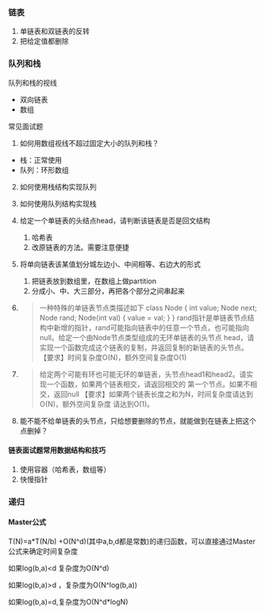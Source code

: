 ### 链表

1. 单链表和双链表的反转
2. 把给定值都删除



### 队列和栈

队列和栈的视线

- 双向链表
- 数组

常见面试题

1. 如何用数组视线不超过固定大小的队列和栈？

- 栈：正常使用
- 队列：环形数组

2. 如何使用栈结构实现队列

3. 如何使用队列结构实现栈

4. 给定一个单链表的头结点head，请判断该链表是否是回文结构

   1. 哈希表
   2. 改原链表的方法。需要注意便捷

5. 将单向链表该某值划分城左边小、中间相等、右边大的形式

   1. 把链表放到数组里，在数组上做partition
   2. 分成小、中、大三部分，再把各个部分之间串起来

6. >
   >
   >一种特殊的单链表节点类描述如下 class Node { int value; Node next; Node rand; Node(int val) { value = val; } } rand指针是单链表节点结构中新增的指针，rand可能指向链表中的任意一个节点，也可能指向null。给定一个由Node节点类型组成的无环单链表的头节点 head，请实现一个函数完成这个链表的复制，并返回复制的新链表的头节点。 【要求】时间复杂度O(N)，额外空间复杂度O(1) 

7. >
   >
   >给定两个可能有环也可能无环的单链表，头节点head1和head2。请实现一个函数，如果两个链表相交，请返回相交的 第一个节点。如果不相交，返回null 【要求】如果两个链表长度之和为N，时间复杂度请达到O(N)，额外空间复杂度 请达到O(1)。

8. 能不能不给单链表的头节点，只给想要删除的节点，就能做到在链表上把这个点删掉？

#### 链表面试题常用数据结构和技巧

1. 使用容器（哈希表，数组等）
2. 快慢指针







### 递归

#### Master公式

T(N)=a*T(N/b) +O(N^d)(其中a,b,d都是常数)的递归函数，可以直接通过Master公式来确定时间复杂度

如果log(b,a)<d 复杂度为O(N^d)

如果log(b,a)>d ，复杂度为O(N^log(b,a))

如果log(b,a)=d,复杂度为O(N^d*logN)